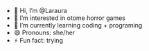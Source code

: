 - 👋 Hi, I’m @Laraura
- 👀 I’m interested in otome horror games
- 🌱 I’m currently learning coding + programing
- 😄 Pronouns: she/her
- ⚡ Fun fact: trying

<!---
Laraura/Laraura is a ✨ special ✨ repository because its `README.md` (this file) appears on your GitHub profile.
You can click the Preview link to take a look at your changes.
--->
